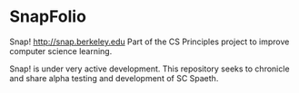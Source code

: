 SnapFolio
================
Snap!
http://snap.berkeley.edu 
Part of the CS Principles project to improve computer science learning.

Snap! is under very active development. This repository seeks to chronicle
and share alpha testing and development of SC Spaeth.

